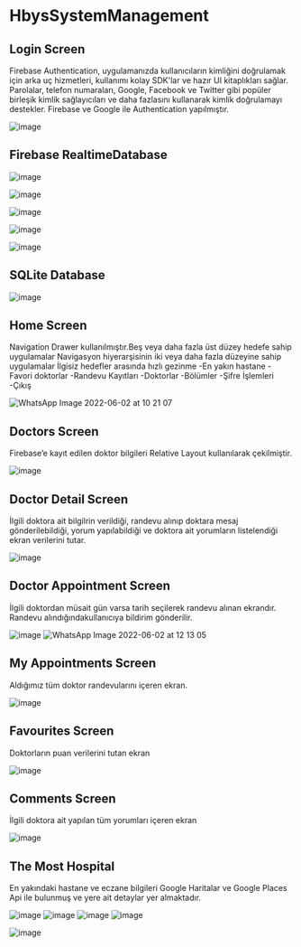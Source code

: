 # HbysSystemManagement

## Login Screen
Firebase Authentication, uygulamanızda kullanıcıların
kimliğini doğrulamak için arka uç hizmetleri,
kullanımı kolay SDK'lar ve hazır UI kitaplıkları sağlar.
Parolalar, telefon numaraları, Google, Facebook ve
Twitter gibi popüler birleşik kimlik sağlayıcıları
ve daha fazlasını kullanarak kimlik doğrulamayı destekler.
Firebase ve Google ile Authentication yapılmıştır.


![image](https://user-images.githubusercontent.com/46397935/168470560-f197cc42-3350-4ca9-9c11-185dde7bdd90.png)

## Firebase RealtimeDatabase

![image](https://user-images.githubusercontent.com/46397935/171577080-7a2aa49b-7ad9-4872-a357-36f4a1d96bd9.png)

![image](https://user-images.githubusercontent.com/46397935/171583575-d3a91fa8-60fc-4144-b267-2e2259864471.png)

![image](https://user-images.githubusercontent.com/46397935/171583740-f411b7f8-b044-43c0-a69c-b703f83b2227.png)

![image](https://user-images.githubusercontent.com/46397935/171584249-f5cb5415-4c28-4be3-b82f-7c5fc08e8c1c.png)

![image](https://user-images.githubusercontent.com/46397935/171585975-1789cbce-3519-4191-adad-9689d209607a.png)



## SQLite Database

![image](https://user-images.githubusercontent.com/46397935/171579739-d5de3da0-d5aa-49d9-8d28-14e271bb4d8b.png)

## Home Screen
Navigation Drawer kullanılmıştır.Beş veya daha
fazla üst düzey hedefe sahip uygulamalar
Navigasyon hiyerarşisinin iki veya daha 
fazla düzeyine sahip uygulamalar İlgisiz 
hedefler arasında hızlı gezinme
-En yakın hastane
-Favori doktorlar
-Randevu Kayıtları
-Doktorlar
-Bölümler
-Şifre İşlemleri
-Çıkış

![WhatsApp Image 2022-06-02 at 10 21 07](https://user-images.githubusercontent.com/46397935/171579005-1256c29e-ce03-46bd-bc3e-fbfb1885d231.jpeg)



## Doctors Screen
Firebase’e kayıt edilen doktor bilgileri
Relative Layout kullanılarak çekilmiştir.

![image](https://user-images.githubusercontent.com/46397935/168470596-f41c06c7-afd0-4a87-98d6-16c8a1f92715.png)

## Doctor Detail Screen
İlgili doktora ait bilgilrin verildiği,
randevu alınıp doktara mesaj gönderilebildiği,
yorum yapılabildiği ve doktora ait yorumların
listelendiği ekran verilerini tutar.

![image](https://user-images.githubusercontent.com/46397935/168470422-d206edd3-5c41-46d2-8b86-74e0ec76d932.png)

## Doctor Appointment Screen
İlgili doktordan müsait gün varsa
tarih seçilerek randevu alınan ekrandır.
Randevu alındığındakullanıcıya bildirim
gönderilir. 

![image](https://user-images.githubusercontent.com/46397935/168470447-1e469059-d430-400f-90f1-800466f73f47.png)
![WhatsApp Image 2022-06-02 at 12 13 05](https://user-images.githubusercontent.com/46397935/171597796-2d1fd1a9-422a-468b-a4e5-a2396e0c99ac.jpeg)


## My Appointments Screen
Aldığımız tüm doktor randevularını içeren ekran.

![image](https://user-images.githubusercontent.com/46397935/168470473-8efc3d54-cd91-436a-9b15-21a0cd60d410.png)

## Favourites Screen 
Doktorların puan verilerini tutan ekran

![image](https://user-images.githubusercontent.com/46397935/168470501-cbf7ed18-8a9c-4e60-8b6a-8ee002d1d859.png)

## Comments Screen
İlgili doktora ait yapılan tüm 
yorumları içeren ekran

![image](https://user-images.githubusercontent.com/46397935/168470523-981d44e7-dce8-4f34-80f2-c2dd6e458941.png)

## The Most Hospital
En yakındaki hastane ve eczane bilgileri
Google Haritalar ve Google Places Api
ile bulunmuş ve yere ait detaylar
yer almaktadır.

![image](https://user-images.githubusercontent.com/46397935/168687129-344e49e3-9192-4e8f-b71c-547cad95cb2d.png)
![image](https://user-images.githubusercontent.com/46397935/170821401-9beb2629-f80c-4cd0-8d38-53c8a9f46bc1.png)
![image](https://user-images.githubusercontent.com/46397935/171591262-7a8e8e7f-d410-435f-bbde-c4012b1b9502.png)
![image](https://user-images.githubusercontent.com/46397935/171591365-457b14f1-20b6-4518-b969-a71c6c0bc640.png)



![image](https://user-images.githubusercontent.com/46397935/168691144-6158ac31-bbe4-4ff2-9b22-cec77624e9c0.png)













